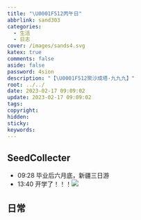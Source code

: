 ```yaml
---
title: "\U0001F512丙午日"
abbrlink: sand303
categories:
  - 生活
  - 日志
cover: /images/sands4.svg
katex: true
comments: false
aside: false
password: 4sion
description: "【\U0001F512聚沙成塔·九九九】"
root: ../../
date: 2023-02-17 09:09:02
update: 2023-02-17 09:09:02
tags:
copyright:
hidden:
sticky:
keywords:
---
```


## SeedCollecter
- 09:28 毕业后六月底，新疆三日游
- 13:40 开学了！！！![](/images/20230102/Pasted%20Image%2020230217134020.jpeg)


## 日常
